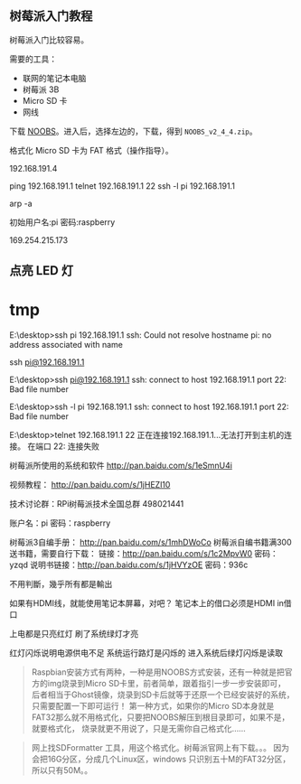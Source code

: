 ## 树莓派入门教程

树莓派入门比较容易。

需要的工具：

* 联网的笔记本电脑
* 树莓派 3B
* Micro SD 卡
* 网线

下载 [NOOBS](https://www.raspberrypi.org/downloads/noobs/)。进入后，选择左边的，下载，得到 `NOOBS_v2_4_4.zip`。

格式化 Micro SD 卡为 FAT 格式（操作指导）。

192.168.191.4

ping 192.168.191.1
telnet 192.168.191.1 22
ssh -l pi 192.168.191.1

arp -a

初始用户名:pi 密码:raspberry

169.254.215.173

## 点亮 LED 灯


# tmp

E:\desktop>ssh pi 192.168.191.1
ssh: Could not resolve hostname pi: no address associated with name

ssh pi@192.168.191.1

E:\desktop>ssh pi@192.168.191.1
ssh: connect to host 192.168.191.1 port 22: Bad file number

E:\desktop>ssh -l pi 192.168.191.1
ssh: connect to host 192.168.191.1 port 22: Bad file number

E:\desktop>telnet 192.168.191.1 22
正在连接192.168.191.1...无法打开到主机的连接。 在端口 22: 连接失败


树莓派所使用的系统和软件
http://pan.baidu.com/s/1eSmnU4i 
 
视频教程：  http://pan.baidu.com/s/1jHEZl10 
 
技术讨论群：RPi树莓派技术全国总群 498021441
   
账户名：pi  密码：raspberry
 
树莓派3自编手册：  http://pan.baidu.com/s/1mhDWoCo 
树莓派自编书籍满300送书籍，需要自行下载： 链接：http://pan.baidu.com/s/1c2MpvW0 密码：yzqd
说明书链接：http://pan.baidu.com/s/1jHVYzOE 密码：936c

不用判斷，幾乎所有都是輸出

如果有HDMI线，就能使用笔记本屏幕，对吧？
笔记本上的借口必须是HDMI in借口

上电都是只亮红灯
刷了系统绿灯才亮

红灯闪烁说明电源供电不足
系统运行路灯是闪烁的
进入系统后绿灯闪烁是读取


> Raspbian安装方式有两种，一种是用NOOBS方式安装，还有一种就是把官方的img烧录到Micro SD卡里，前者简单，跟着指引一步一步安装即可，
后者相当于Ghost镜像，烧录到SD卡后就等于还原一个已经安装好的系统，只需要配置一下即可运行！
第一种方式，如果你的Micro SD本身就是FAT32那么就不用格式化，只要把NOOBS解压到根目录即可，如果不是，就要格式化，
烧录就更不用说了，只是无需你自己格式化……

> 网上找SDFormatter 工具，用这个格式化。树莓派官网上有下载。。。
  因为会把16G分区，分成几个Linux区，windows 只识别五十M的FAT32分区，所以只有50M。。




